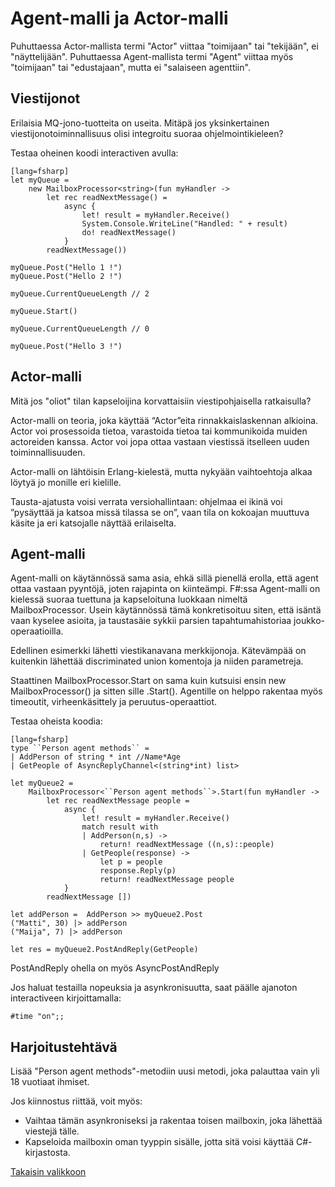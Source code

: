 # Agent-malli ja Actor-malli #

Puhuttaessa Actor-mallista termi "Actor" viittaa "toimijaan" tai "tekijään", ei "näyttelijään". Puhuttaessa Agent-mallista termi "Agent" viittaa myös "toimijaan" tai "edustajaan", mutta ei "salaiseen agenttiin".

## Viestijonot ##

Erilaisia MQ-jono-tuotteita on useita. Mitäpä jos yksinkertainen viestijonotoiminnallisuus olisi integroitu suoraa ohjelmointikieleen?

Testaa oheinen koodi interactiven avulla:

    [lang=fsharp]
    let myQueue = 
	    new MailboxProcessor<string>(fun myHandler -> 
	        let rec readNextMessage() =
	            async {
	                let! result = myHandler.Receive()
	                System.Console.WriteLine("Handled: " + result)
	                do! readNextMessage()
	            }
	        readNextMessage())

	myQueue.Post("Hello 1 !")
	myQueue.Post("Hello 2 !")
	
	myQueue.CurrentQueueLength // 2
	
	myQueue.Start()
	
	myQueue.CurrentQueueLength // 0
	
	myQueue.Post("Hello 3 !")


## Actor-malli ##

Mitä jos "oliot" tilan kapseloijina korvattaisiin viestipohjaisella ratkaisulla?

Actor-malli on teoria, joka käyttää “Actor”eita rinnakkaislaskennan alkioina. Actor voi prosessoida tietoa, varastoida tietoa tai kommunikoida muiden actoreiden kanssa. Actor voi jopa ottaa vastaan viestissä itselleen uuden toiminnallisuuden.

Actor-malli on lähtöisin Erlang-kielestä, mutta nykyään vaihtoehtoja alkaa löytyä jo monille eri kielille.

Tausta-ajatusta voisi verrata versiohallintaan: ohjelmaa ei ikinä voi ”pysäyttää ja katsoa missä tilassa se on”, vaan tila on kokoajan muuttuva käsite ja eri katsojalle näyttää erilaiselta.


## Agent-malli ##

Agent-malli on käytännössä sama asia, ehkä sillä pienellä erolla, että agent ottaa vastaan pyyntöjä, joten rajapinta on kiinteämpi. F#:ssa Agent-malli on kielessä suoraa tuettuna ja kapseloituna luokkaan nimeltä MailboxProcessor. Usein käytännössä tämä konkretisoituu siten, että isäntä vaan kyselee asioita, ja taustasäie sykkii parsien tapahtumahistoriaa joukko-operaatioilla.

Edellinen esimerkki lähetti viestikanavana merkkijonoja. Kätevämpää on kuitenkin lähettää discriminated union komentoja ja niiden parametreja.

Staattinen MailboxProcessor.Start on sama kuin kutsuisi ensin new MailboxProcessor() ja sitten sille .Start(). Agentille on helppo rakentaa myös timeoutit, virheenkäsittely ja peruutus-operaattiot.

Testaa oheista koodia:

    [lang=fsharp]
    type ``Person agent methods`` =
    | AddPerson of string * int //Name*Age
    | GetPeople of AsyncReplyChannel<(string*int) list>

    let myQueue2 = 
        MailboxProcessor<``Person agent methods``>.Start(fun myHandler -> 
            let rec readNextMessage people =
                async {
                    let! result = myHandler.Receive()
                    match result with
                    | AddPerson(n,s) ->
                        return! readNextMessage ((n,s)::people)
                    | GetPeople(response) ->
                        let p = people
                        response.Reply(p)
                        return! readNextMessage people
                }
            readNextMessage [])

    let addPerson =  AddPerson >> myQueue2.Post 
    ("Matti", 30) |> addPerson
    ("Maija", 7) |> addPerson 

    let res = myQueue2.PostAndReply(GetPeople)

PostAndReply ohella on myös AsyncPostAndReply


Jos haluat testailla nopeuksia ja asynkronisuutta, saat päälle ajanoton interactiveen kirjoittamalla:
 
    #time "on";;


## Harjoitustehtävä ##

Lisää "Person agent methods"-metodiin uusi metodi, joka palauttaa vain yli 18 vuotiaat ihmiset.

Jos kiinnostus riittää, voit myös:
- Vaihtaa tämän asynkroniseksi ja rakentaa toisen mailboxin, joka lähettää viestejä tälle.
- Kapseloida mailboxin oman tyyppin sisälle, jotta sitä voisi käyttää C#-kirjastosta.

[Takaisin valikkoon](../Readme.html)
